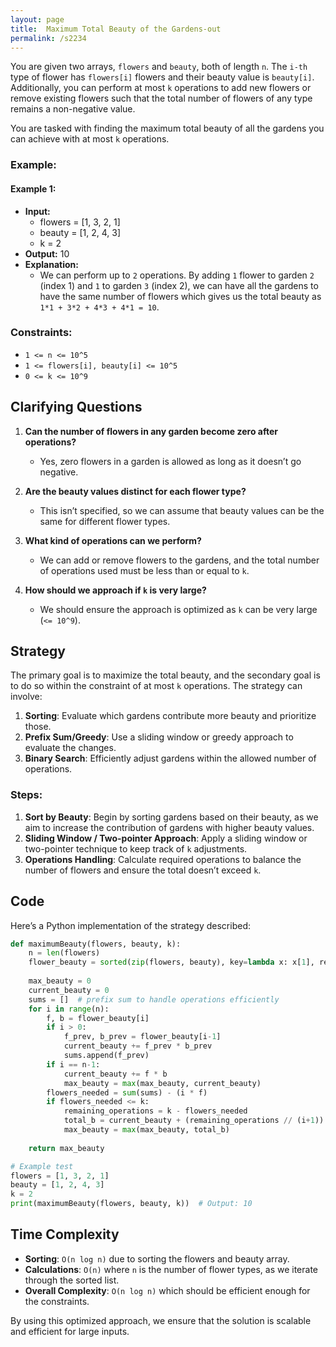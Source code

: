 ```yaml
---
layout: page
title:  Maximum Total Beauty of the Gardens-out
permalink: /s2234
---
```


You are given two arrays, `flowers` and `beauty`, both of length `n`. The `i-th` type of flower has `flowers[i]` flowers and their beauty value is `beauty[i]`. Additionally, you can perform at most `k` operations to add new flowers or remove existing flowers such that the total number of flowers of any type remains a non-negative value.

You are tasked with finding the maximum total beauty of all the gardens you can achieve with at most `k` operations.

### Example:

#### Example 1:
- **Input:** 
  - flowers = [1, 3, 2, 1]
  - beauty = [1, 2, 4, 3]
  - k = 2
- **Output:** 10
- **Explanation:** 
  - We can perform up to `2` operations. By adding `1` flower to garden `2` (index 1) and `1` to garden `3` (index 2), we can have all the gardens to have the same number of flowers which gives us the total beauty as `1*1 + 3*2 + 4*3 + 4*1 = 10`.

### Constraints:
- `1 <= n <= 10^5`
- `1 <= flowers[i], beauty[i] <= 10^5`
- `0 <= k <= 10^9`

## Clarifying Questions

1. **Can the number of flowers in any garden become zero after operations?**
   - Yes, zero flowers in a garden is allowed as long as it doesn’t go negative.

2. **Are the beauty values distinct for each flower type?**
   - This isn’t specified, so we can assume that beauty values can be the same for different flower types.

3. **What kind of operations can we perform?**
   - We can add or remove flowers to the gardens, and the total number of operations used must be less than or equal to `k`.

4. **How should we approach if `k` is very large?**
   - We should ensure the approach is optimized as `k` can be very large (`<= 10^9`).

## Strategy

The primary goal is to maximize the total beauty, and the secondary goal is to do so within the constraint of at most `k` operations. The strategy can involve:

1. **Sorting**: Evaluate which gardens contribute more beauty and prioritize those.
2. **Prefix Sum/Greedy**: Use a sliding window or greedy approach to evaluate the changes.
3. **Binary Search**: Efficiently adjust gardens within the allowed number of operations.

### Steps:

1. **Sort by Beauty**: Begin by sorting gardens based on their beauty, as we aim to increase the contribution of gardens with higher beauty values.
2. **Sliding Window / Two-pointer Approach**: Apply a sliding window or two-pointer technique to keep track of `k` adjustments.
3. **Operations Handling**: Calculate required operations to balance the number of flowers and ensure the total doesn’t exceed `k`.

## Code

Here’s a Python implementation of the strategy described:

```python
def maximumBeauty(flowers, beauty, k):
    n = len(flowers)
    flower_beauty = sorted(zip(flowers, beauty), key=lambda x: x[1], reverse=True)
    
    max_beauty = 0
    current_beauty = 0
    sums = []  # prefix sum to handle operations efficiently
    for i in range(n):
        f, b = flower_beauty[i]
        if i > 0:
            f_prev, b_prev = flower_beauty[i-1]
            current_beauty += f_prev * b_prev
            sums.append(f_prev)
        if i == n-1:
            current_beauty += f * b
            max_beauty = max(max_beauty, current_beauty)
        flowers_needed = sum(sums) - (i * f)
        if flowers_needed <= k:
            remaining_operations = k - flowers_needed
            total_b = current_beauty + (remaining_operations // (i+1)) * b
            max_beauty = max(max_beauty, total_b)
    
    return max_beauty

# Example test
flowers = [1, 3, 2, 1]
beauty = [1, 2, 4, 3]
k = 2
print(maximumBeauty(flowers, beauty, k))  # Output: 10
```

## Time Complexity

- **Sorting**: `O(n log n)` due to sorting the flowers and beauty array.
- **Calculations**: `O(n)` where `n` is the number of flower types, as we iterate through the sorted list.
- **Overall Complexity**: `O(n log n)` which should be efficient enough for the constraints.

By using this optimized approach, we ensure that the solution is scalable and efficient for large inputs.